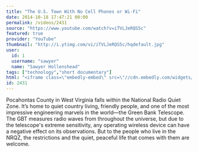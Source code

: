 ```yaml
---
title: "The U.S. Town With No Cell Phones or Wi-Fi"
date: 2014-10-18 17:47:21 00:00
permalink: /videos/2431
source: "https://www.youtube.com/watch?v=iTVLJeRQS5c"
featured: true
provider: "YouTube"
thumbnail: "http://i.ytimg.com/vi/iTVLJeRQS5c/hqdefault.jpg"
user:
  id: 1
  username: "sawyer"
  name: "Sawyer Hollenshead"
tags: ["technology","short documentary"]
html: "<iframe class=\"embedly-embed\" src=\"//cdn.embedly.com/widgets/media.html?src=http%3A%2F%2Fwww.youtube.com%2Fembed%2FiTVLJeRQS5c%3Fwmode%3Dtransparent%26feature%3Doembed&wmode=transparent&url=http%3A%2F%2Fwww.youtube.com%2Fwatch%3Fv%3DiTVLJeRQS5c&image=http%3A%2F%2Fi.ytimg.com%2Fvi%2FiTVLJeRQS5c%2Fhqdefault.jpg&key=daaebf4d9cdd46779200162d0ca86e20&type=text%2Fhtml&schema=youtube\" width=\"854\" height=\"480\" scrolling=\"no\" frameborder=\"0\" allowfullscreen></iframe>"
id: 2431
---
```


Pocahontas County in West Virginia falls within the National Radio Quiet Zone. It’s home to quiet country living, friendly people, and one of the most impressive engineering marvels in the world—the Green Bank Telescope. The GBT measures radio waves from throughout the universe, but due to the telescope's extreme sensitivity, any operating wireless device can have a negative effect on its observations. But to the people who live in the NRQZ, the restrictions and the quiet, peaceful life that comes with them are welcome.